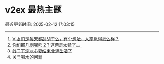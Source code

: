 # v2ex 最热主题

最近更新时间: 2025-02-12 17:03:15

--- 
1. [V 友们是每天都刮胡子么，有个想法，大家觉得怎么样？](https://www.v2ex.com/t/1110819) 
2. [你们都几刷哪吒 2？这票房太猛了。。](https://www.v2ex.com/t/1110827) 
3. [终于下定决心要结束北漂生活了](https://www.v2ex.com/t/1110834) 
4. [关于喝水的问题](https://www.v2ex.com/t/1110838) 
